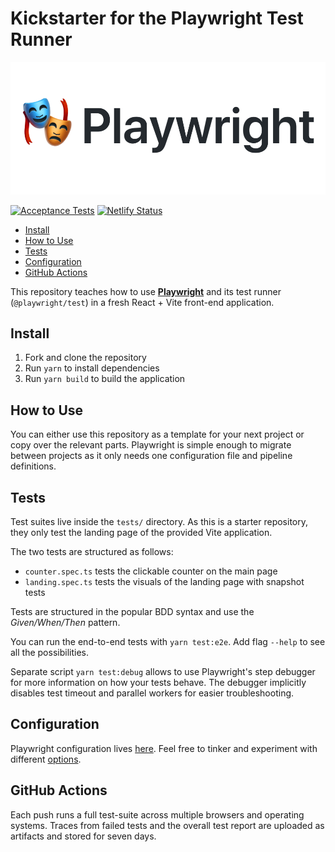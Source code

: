 <h1>Kickstarter for the Playwright Test Runner</h1>

![Logo](logo.png)

[![Acceptance Tests](https://github.com/nikoheikkila/playwright-kickstarter/actions/workflows/test.yml/badge.svg?branch=main&event=push)](https://github.com/nikoheikkila/playwright-kickstarter/actions/workflows/test.yml)
[![Netlify Status](https://api.netlify.com/api/v1/badges/f876834f-e00a-476b-b84b-4eec2d530985/deploy-status)](https://app.netlify.com/sites/playwright-kickstarter/deploys)

* [Install](#install)
* [How to Use](#how-to-use)
* [Tests](#tests)
* [Configuration](#configuration)
* [GitHub Actions](#github-actions)

This repository teaches how to use [**Playwright**][pw] and its test runner (`@playwright/test`) in a fresh React + Vite front-end application.

## Install

1. Fork and clone the repository
1. Run `yarn` to install dependencies
1. Run `yarn build` to build the application

## How to Use

You can either use this repository as a template for your next project or copy over the relevant parts. Playwright is simple enough to migrate between projects as it only needs one configuration file and pipeline definitions.

## Tests

Test suites live inside the `tests/` directory. As this is a starter repository, they only test the landing page of the provided Vite application.

The two tests are structured as follows:

* `counter.spec.ts` tests the clickable counter on the main page
* `landing.spec.ts` tests the visuals of the landing page with snapshot tests

Tests are structured in the popular BDD syntax and use the _Given/When/Then_ pattern.

You can run the end-to-end tests with `yarn test:e2e`. Add flag `--help` to see all the possibilities.

Separate script `yarn test:debug` allows to use Playwright's step debugger for more information on how your tests behave. The debugger implicitly disables test timeout and parallel workers for easier troubleshooting.

## Configuration

Playwright configuration lives [here](./playwright.config.ts). Feel free to tinker and experiment with different [options][options].

## GitHub Actions

Each push runs a full test-suite across multiple browsers and operating systems. Traces from failed tests and the overall test report are uploaded as artifacts and stored for seven days.

[pw]: https://playwright.dev
[options]: https://playwright.dev/docs/test-advanced#configuration-object
